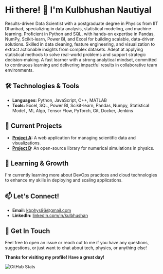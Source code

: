# Hi there! 👋 I'm Kulbhushan Nautiyal

Results-driven Data Scientist with a postgraduate degree in Physics from IIT Dhanbad, specializing in data analysis, statistical modeling, and machine learning. Proficient in Python and SQL, with hands-on expertise in Pandas, NumPy, Scikit-learn, Power BI, and Excel for building scalable, data-driven solutions. Skilled in data cleaning, feature engineering, and visualization to extract actionable insights from complex datasets. Adept at applying statistical methods to solve real-world problems and support strategic decision-making. A fast learner with a strong analytical mindset, committed to continuous learning and delivering impactful results in collaborative team environments.
## 🛠️ Technologies & Tools

- **Languages:** Python, JavaScript, C++, MATLAB
- **Tools:** Excel, SQL, Power BI, Scikit-learn, Pandas, Numpy, Statistical Model , ML Algo, Tensor Flow, PyTorch, Git, Docker, Jenkins

## 🔭 Current Projects

- **[Project A](https://github.com/kbphys96/project-a):** A web application for managing scientific data and visualizations.
- **[Project B](https://github.com/kbphys96/project-b):** An open-source library for numerical simulations in physics.

## 🌱 Learning & Growth

I'm currently learning more about DevOps practices and cloud technologies to enhance my skills in deploying and scaling applications.

## 📫 Let's Connect!

- **Email:** [kbphys96@gmail.com](mailto:kulbhushannautiyal88100@gmail.com)
- **LinkedIn:** [linkedin.com/in/kulbhushan](
www.linkedin.com/in/kulbhushan-nautiyal-518670308)


## 💬 Get In Touch

Feel free to open an issue or reach out to me if you have any questions, suggestions, or just want to chat about tech, physics, or anything else!

**Thanks for visiting my profile! Have a great day!**

![GitHub Stats](https://github-readme-stats.vercel.app/api?username=kbphys96&show_icons=true&theme=radical)
